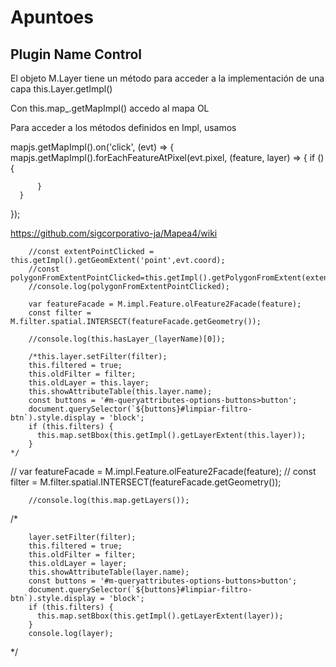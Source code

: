 # Apuntoes



## Plugin Name Control

El objeto M.Layer tiene un método para acceder a la implementación de una capa this.Layer.getImpl()

Con this.map_.getMapImpl() accedo al mapa OL

Para acceder a los métodos definidos en Impl, usamos 


mapjs.getMapImpl().on('click', (evt) => {
        mapjs.getMapImpl().forEachFeatureAtPixel(evt.pixel, (feature, layer) => {
          if () {

          }        
      }
  });

  https://github.com/sigcorporativo-ja/Mapea4/wiki



  


        //const extentPointClicked = this.getImpl().getGeomExtent('point',evt.coord);
        //const polygonFromExtentPointClicked=this.getImpl().getPolygonFromExtent(extentPointClicked);
        //console.log(polygonFromExtentPointClicked);
        
        var featureFacade = M.impl.Feature.olFeature2Facade(feature);
        const filter = M.filter.spatial.INTERSECT(featureFacade.getGeometry());

        //console.log(this.hasLayer_(layerName)[0]);

        /*this.layer.setFilter(filter);
        this.filtered = true;
        this.oldFilter = filter;
        this.oldLayer = this.layer;
        this.showAttributeTable(this.layer.name);
        const buttons = '#m-queryattributes-options-buttons>button';
        document.querySelector(`${buttons}#limpiar-filtro-btn`).style.display = 'block';
        if (this.filters) {
          this.map.setBbox(this.getImpl().getLayerExtent(this.layer));
        }
    */



//        var featureFacade = M.impl.Feature.olFeature2Facade(feature);
  //      const filter = M.filter.spatial.INTERSECT(featureFacade.getGeometry());

        //console.log(this.map.getLayers());

/*

        layer.setFilter(filter);
        this.filtered = true;
        this.oldFilter = filter;
        this.oldLayer = layer;
        this.showAttributeTable(layer.name);
        const buttons = '#m-queryattributes-options-buttons>button';
        document.querySelector(`${buttons}#limpiar-filtro-btn`).style.display = 'block';
        if (this.filters) {
          this.map.setBbox(this.getImpl().getLayerExtent(layer));
        }        
        console.log(layer);
*/

